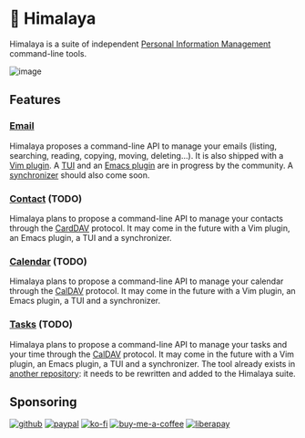 # 🧙 Himalaya

Himalaya is a suite of independent [Personal Information
Management](https://en.wikipedia.org/wiki/Personal_information_manager)
command-line tools.

![image](https://user-images.githubusercontent.com/10437171/138774902-7b9de5a3-93eb-44b0-8cfb-6d2e11e3b1aa.png)

## Features

### [Email](https://github.com/soywod/himalaya/blob/set-up-multi-crate/email-manager/README.md)

Himalaya proposes a command-line API to manage your emails (listing, searching,
reading, copying, moving, deleting…). It is also shipped with a [Vim
plugin](https://github.com/soywod/himalaya/blob/set-up-multi-crate/email-manager/vim/README.md).
A [TUI](https://github.com/soywod/himalaya/pull/155) and an [Emacs
plugin](https://github.com/soywod/himalaya/issues/142https://github.com/soywod/himalaya/issues/142)
are in progress by the community. A
[synchronizer](https://github.com/soywod/himalaya/blob/set-up-multi-crate/email-synchronizer/README.md)
should also come soon.

### [Contact](https://github.com/soywod/himalaya/blob/set-up-multi-crate/contact-manager/README.md) (TODO)

Himalaya plans to propose a command-line API to manage your contacts through
the [CardDAV](https://en.wikipedia.org/wiki/CardDAV) protocol. It may come in
the future with a Vim plugin, an Emacs plugin, a TUI and a synchronizer.

### [Calendar](https://github.com/soywod/himalaya/blob/set-up-multi-crate/calendar-manager/README.md) (TODO)

Himalaya plans to propose a command-line API to manage your calendar through
the [CalDAV](https://en.wikipedia.org/wiki/CalDAV) protocol. It may come in the
future with a Vim plugin, an Emacs plugin, a TUI and a synchronizer.

### [Tasks](https://github.com/soywod/himalaya/blob/set-up-multi-crate/task-manager/README.md) (TODO)

Himalaya plans to propose a command-line API to manage your tasks and your time
through the [CalDAV](https://en.wikipedia.org/wiki/CalDAV) protocol. It may
come in the future with a Vim plugin, an Emacs plugin, a TUI and a
synchronizer. The tool already exists in [another
repository](https://github.com/soywod/unfog): it needs to be rewritten and
added to the Himalaya suite.

## Sponsoring

[![github](https://img.shields.io/badge/-GitHub%20Sponsors-fafbfc?logo=GitHub%20Sponsors)](https://github.com/sponsors/soywod)
[![paypal](https://img.shields.io/badge/-PayPal-0079c1?logo=PayPal&logoColor=ffffff)](https://www.paypal.com/paypalme/soywod)
[![ko-fi](https://img.shields.io/badge/-Ko--fi-ff5e5a?logo=Ko-fi&logoColor=ffffff)](https://ko-fi.com/soywod)
[![buy-me-a-coffee](https://img.shields.io/badge/-Buy%20Me%20a%20Coffee-ffdd00?logo=Buy%20Me%20A%20Coffee&logoColor=000000)](https://www.buymeacoffee.com/soywod)
[![liberapay](https://img.shields.io/badge/-Liberapay-f6c915?logo=Liberapay&logoColor=222222)](https://liberapay.com/soywod)
